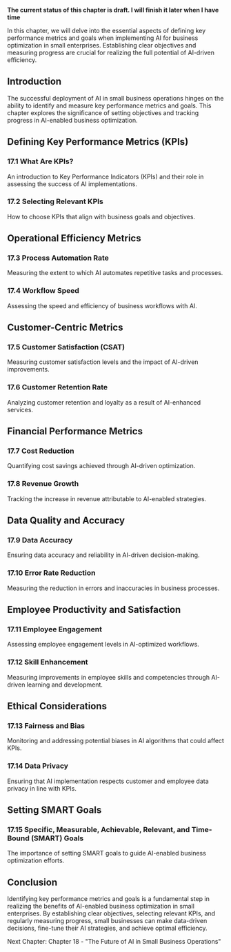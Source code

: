 **The current status of this chapter is draft. I will finish it later when I have time**

In this chapter, we will delve into the essential aspects of defining key performance metrics and goals when implementing AI for business optimization in small enterprises. Establishing clear objectives and measuring progress are crucial for realizing the full potential of AI-driven efficiency.

Introduction
------------

The successful deployment of AI in small business operations hinges on the ability to identify and measure key performance metrics and goals. This chapter explores the significance of setting objectives and tracking progress in AI-enabled business optimization.

Defining Key Performance Metrics (KPIs)
---------------------------------------

### 17.1 What Are KPIs?

An introduction to Key Performance Indicators (KPIs) and their role in assessing the success of AI implementations.

### 17.2 Selecting Relevant KPIs

How to choose KPIs that align with business goals and objectives.

Operational Efficiency Metrics
------------------------------

### 17.3 Process Automation Rate

Measuring the extent to which AI automates repetitive tasks and processes.

### 17.4 Workflow Speed

Assessing the speed and efficiency of business workflows with AI.

Customer-Centric Metrics
------------------------

### 17.5 Customer Satisfaction (CSAT)

Measuring customer satisfaction levels and the impact of AI-driven improvements.

### 17.6 Customer Retention Rate

Analyzing customer retention and loyalty as a result of AI-enhanced services.

Financial Performance Metrics
-----------------------------

### 17.7 Cost Reduction

Quantifying cost savings achieved through AI-driven optimization.

### 17.8 Revenue Growth

Tracking the increase in revenue attributable to AI-enabled strategies.

Data Quality and Accuracy
-------------------------

### 17.9 Data Accuracy

Ensuring data accuracy and reliability in AI-driven decision-making.

### 17.10 Error Rate Reduction

Measuring the reduction in errors and inaccuracies in business processes.

Employee Productivity and Satisfaction
--------------------------------------

### 17.11 Employee Engagement

Assessing employee engagement levels in AI-optimized workflows.

### 17.12 Skill Enhancement

Measuring improvements in employee skills and competencies through AI-driven learning and development.

Ethical Considerations
----------------------

### 17.13 Fairness and Bias

Monitoring and addressing potential biases in AI algorithms that could affect KPIs.

### 17.14 Data Privacy

Ensuring that AI implementation respects customer and employee data privacy in line with KPIs.

Setting SMART Goals
-------------------

### 17.15 Specific, Measurable, Achievable, Relevant, and Time-Bound (SMART) Goals

The importance of setting SMART goals to guide AI-enabled business optimization efforts.

Conclusion
----------

Identifying key performance metrics and goals is a fundamental step in realizing the benefits of AI-enabled business optimization in small enterprises. By establishing clear objectives, selecting relevant KPIs, and regularly measuring progress, small businesses can make data-driven decisions, fine-tune their AI strategies, and achieve optimal efficiency.

Next Chapter: Chapter 18 - "The Future of AI in Small Business Operations"
